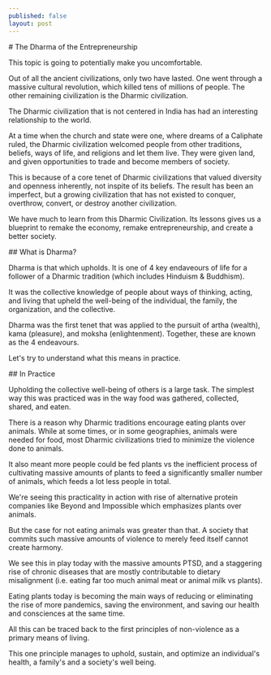 ```yaml
---
published: false
layout: post
---
```

# The Dharma of the Entrepreneurship

This topic is going to potentially make you uncomfortable.

Out of all the ancient civilizations, only two have lasted. One went through a massive cultural revolution, which killed tens of millions of people. The other remaining civilization is the Dharmic civilization.

The Dharmic civilization that is not centered in India has had an interesting relationship to the world.

At a time when the church and state were one, where dreams of a Caliphate ruled, the Dharmic civilization welcomed people from other traditions, beliefs, ways of life, and religions and let them live. They were given land, and given opportunities to trade and become members of society.

This is because of a core tenet of Dharmic civilizations that valued diversity and openness inherently, not inspite of its beliefs. The result has been an imperfect, but a growing civilization that has not existed to conquer, overthrow, convert, or destroy another civilization.

We have much to learn from this Dharmic Civilization. Its lessons gives us a blueprint to remake the economy, remake entrepreneurship, and create a better society.

## What is Dharma?

Dharma is that which upholds. It is one of 4 key endaveours of life for a follower of a Dharmic tradition (which includes Hinduism & Buddhism).

It was the collective knowledge of people about ways of thinking, acting, and living that upheld the well-being of the individual, the family, the organization, and the collective.

Dharma was the first tenet that was applied to the pursuit of artha (wealth), kama (pleasure), and moksha (enlightenment). Together, these are known as the 4 endeavours.

Let's try to understand what this means in practice.

## In Practice

Upholding the collective well-being of others is a large task. The simplest way this was practiced was in the way food was gathered, collected, shared, and eaten.

There is a reason why Dharmic traditions encourage eating plants over animals. While at some times, or in some geographies, animals were needed for food, most Dharmic civilizations tried to minimize the violence done to animals.

It also meant more people could be fed plants vs the inefficient process of cultivating massive amounts of plants to feed a significantly smaller number of animals, which feeds a lot less people in total.

We're seeing this practicality in action with rise of alternative protein companies like Beyond and Impossible which emphasizes plants over animals.

But the case for not eating animals was greater than that. A society that commits such massive amounts of violence to merely feed itself cannot create harmony.

We see this in play today with the massive amounts PTSD, and a staggering rise of chronic diseases that are mostly contributable to dietary misalignment (i.e. eating far too much animal meat or animal milk vs plants).

Eating plants today is becoming the main ways of reducing or eliminating the rise of more pandemics, saving the environment, and saving our health and consciences at the same time.

All this can be traced back to the first principles of non-violence as a primary means of living.

This one principle manages to uphold, sustain, and optimize an individual's health, a family's and a society's well being.